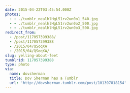 ```yaml
---
date: 2015-04-22T03:45:54.000Z
photos:
  - - ./tumblr_nealhlHgL51rv2un0o1_540.jpg
  - - ./tumblr_nealhlHgL51rv2un0o2_500.jpg
  - - ./tumblr_nealhlHgL51rv2un0o3_500.jpg
redirect_from:
  - /post/117057399388/
  - /post/117057399388
  - /2015/04/QSoqXA
  - /2015/04/QSoqXA/
slug: yelling-about-feet
tumblrid: 117057399388
type: photo
via:
  name: dovsherman
  title: Dov Sherman has a Tumblr
  url: 'http://dovsherman.tumblr.com/post/101397818154'
---
```


